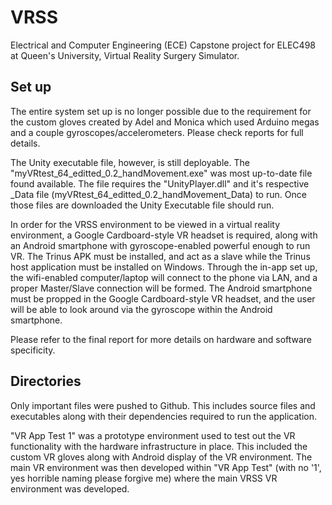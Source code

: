 # VRSS
Electrical and Computer Engineering (ECE) Capstone project for ELEC498 at Queen's University, Virtual Reality Surgery Simulator.

## Set up
The entire system set up is no longer possible due to the requirement for the custom gloves created by Adel and Monica which used Arduino megas and a couple gyroscopes/accelerometers. Please check reports for full details.

The Unity executable file, however, is still deployable. The "myVRtest_64_editted_0.2_handMovement.exe" was most up-to-date file found available. The file requires the "UnityPlayer.dll" and it's respective \_Data file (myVRtest_64_editted_0.2_handMovement_Data) to run. Once those files are downloaded the Unity Executable file should run. 

In order for the VRSS environment to be viewed in a virtual reality environment, a Google Cardboard-style VR headset is required, along with an Android smartphone with gyroscope-enabled powerful enough to run VR. The Trinus APK must be installed, and act as a slave while the Trinus host application must be installed on Windows. Through the in-app set up, the wifi-enabled computer/laptop will connect to the phone via LAN, and a proper Master/Slave connection will be formed. The Android smartphone must be propped in the Google Cardboard-style VR headset, and the user will be able to look around via the gyroscope within the Android smartphone.

Please refer to the final report for more details on hardware and software specificity.

## Directories
Only important files were pushed to Github. This includes source files and executables along with their dependencies required to run the application.

"VR App Test 1" was a prototype environment used to test out the VR functionality with the hardware infrastructure in place. This included the custom VR gloves along with Android display of the VR environment. The main VR environment was then developed within "VR App Test" (with no '1', yes horrible naming please forgive me) where the main VRSS VR environment was developed.
